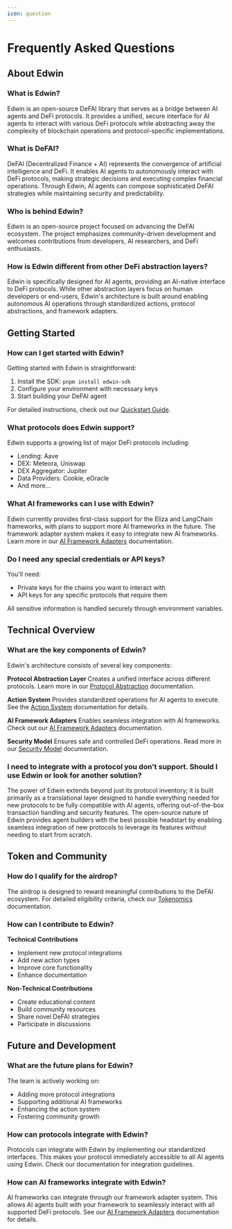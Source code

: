 ```yaml
---
icon: question
---
```


# Frequently Asked Questions

## About Edwin

### What is Edwin?
Edwin is an open-source DeFAI library that serves as a bridge between AI agents and DeFi protocols. It provides a unified, secure interface for AI agents to interact with various DeFi protocols while abstracting away the complexity of blockchain operations and protocol-specific implementations.

### What is DeFAI?
DeFAI (Decentralized Finance + AI) represents the convergence of artificial intelligence and DeFi. It enables AI agents to autonomously interact with DeFi protocols, making strategic decisions and executing complex financial operations. Through Edwin, AI agents can compose sophisticated DeFAI strategies while maintaining security and predictability.

### Who is behind Edwin?
Edwin is an open-source project focused on advancing the DeFAI ecosystem. The project emphasizes community-driven development and welcomes contributions from developers, AI researchers, and DeFi enthusiasts.

### How is Edwin different from other DeFi abstraction layers?
Edwin is specifically designed for AI agents, providing an AI-native interface to DeFi protocols. While other abstraction layers focus on human developers or end-users, Edwin's architecture is built around enabling autonomous AI operations through standardized actions, protocol abstractions, and framework adapters.

## Getting Started

### How can I get started with Edwin?
Getting started with Edwin is straightforward:
1. Install the SDK: `pnpm install edwin-sdk`
2. Configure your environment with necessary keys
3. Start building your DeFAI agent

For detailed instructions, check out our [Quickstart Guide](quickstart.md).

### What protocols does Edwin support?
Edwin supports a growing list of major DeFi protocols including:
- Lending: Aave
- DEX: Meteora, Uniswap
- DEX Aggregator: Jupiter
- Data Providers: Cookie, eOracle
- And more...

### What AI frameworks can I use with Edwin?
Edwin currently provides first-class support for the Eliza and LangChain frameworks, with plans to support more AI frameworks in the future. The framework adapter system makes it easy to integrate new AI frameworks. Learn more in our [AI Framework Adapters](../core-concepts/framework-adapters.md) documentation.

### Do I need any special credentials or API keys?
You'll need:
- Private keys for the chains you want to interact with
- API keys for any specific protocols that require them

All sensitive information is handled securely through environment variables.

## Technical Overview

### What are the key components of Edwin?

Edwin's architecture consists of several key components:

**Protocol Abstraction Layer**
Creates a unified interface across different protocols. Learn more in our [Protocol Abstraction](../core-concepts/protocol-abstraction.md) documentation.

**Action System**
Provides standardized operations for AI agents to execute. See the [Action System](../core-concepts/action-system.md) documentation for details.

**AI Framework Adapters**
Enables seamless integration with AI frameworks. Check out our [AI Framework Adapters](../core-concepts/framework-adapters.md) documentation.

**Security Model**
Ensures safe and controlled DeFi operations. Read more in our [Security Model](../core-concepts/security-model.md) documentation.

### I need to integrate with a protocol you don't support. Should I use Edwin or look for another solution?
The power of Edwin extends beyond just its protocol inventory; it is built primarily as a translational
layer designed to handle everything needed for new protocols to be fully compatible with AI agents, offering
out-of-the-box transaction handling and security features. The open-source nature of Edwin provides agent builders
with the best possible headstart by enabling seamless integration of new protocols to leverage its features
without needing to start from scratch.

## Token and Community

### How do I qualify for the airdrop?
The airdrop is designed to reward meaningful contributions to the DeFAI ecosystem. For detailed eligibility criteria, check our [Tokenomics](tokenomics.md) documentation.

### How can I contribute to Edwin?

**Technical Contributions**
- Implement new protocol integrations
- Add new action types
- Improve core functionality
- Enhance documentation

**Non-Technical Contributions**
- Create educational content
- Build community resources
- Share novel DeFAI strategies
- Participate in discussions

## Future and Development

### What are the future plans for Edwin?
The team is actively working on:
- Adding more protocol integrations
- Supporting additional AI frameworks
- Enhancing the action system
- Fostering community growth

### How can protocols integrate with Edwin?
Protocols can integrate with Edwin by implementing our standardized interfaces. This makes your protocol immediately accessible to all AI agents using Edwin. Check our documentation for integration guidelines.

### How can AI frameworks integrate with Edwin?
AI frameworks can integrate through our framework adapter system. This allows AI agents built with your framework to seamlessly interact with all supported DeFi protocols. See our [AI Framework Adapters](core-concepts/framework-adapters.md) documentation for details. 